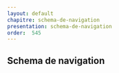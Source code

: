 ```yaml
---
layout: default
chapitre: schema-de-navigation
presentation: schema-de-navigation
order:  545
---
```

## Schema de navigation   




<!-- new slide -->
